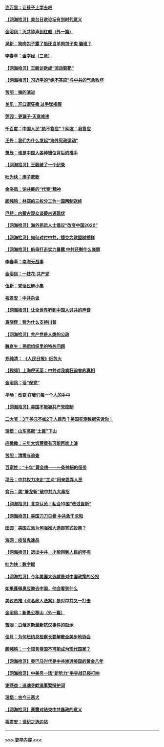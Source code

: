 #### [连万里：让孩子上学去吧](../pages/nsc993/n12385309.md?t=09071551) 
#### [【网海拾贝】美台日欧论坛有划时代意义](../pages/nsc993/n12385232.md?t=09071551) 
#### [金浴凤：灭共钟声到红船（外一篇）](../pages/nsc993/n12385154.md?t=09071551) 
#### [吴新：狗肉包子露了馅还当羊肉包子卖 骗谁？](../pages/nsc993/n12385133.md?t=09071551) 
#### [李春草：金字经（三章）](../pages/nsc993/n12383691.md?t=09071551) 
#### [【网海拾贝】王毅访欧成“流动箭靶”](../pages/nsc993/n12383338.md?t=09071551) 
#### [【网海拾贝】习近平的“绝不答应”与中共的气急败坏](../pages/nsc993/n12382819.md?t=09071551) 
#### [苦胆：摘的演进](../pages/nsc993/n12382619.md?t=09071551) 
#### [关乐：开口谎狂撒 过手猛掺假](../pages/nsc993/n12382604.md?t=09071551) 
#### [莲园：更漏子‧天意难违](../pages/nsc993/n12382598.md?t=09071551) 
#### [千百度：中国人民“绝不答应”？网友：我答应](../pages/nsc993/n12382024.md?t=09071551) 
#### [王丹：我们为什么发起“海外宪政运动”](../pages/nsc993/n12380286.md?t=09071551) 
#### [萧辰：谁是中国人各种错位背后的推手](../pages/nsc993/n12379800.md?t=09071551) 
#### [【网海拾贝】王毅破了一个纪录](../pages/nsc993/n12379251.md?t=09071551) 
#### [吐为快：庚子悲歌](../pages/nsc993/n12378821.md?t=09071551) 
#### [金浴凤：论共匪的“代表”精神](../pages/nsc993/n12377546.md?t=09071551) 
#### [颜纯钩：林郑的三权分工为一国两制送终](../pages/nsc993/n12377306.md?t=09071551) 
#### [巴特：内蒙古观众谈蒙古语现状](../pages/nsc993/n12376923.md?t=09071551) 
#### [【网海拾贝】海外民运人士倡议“改变中国2020”](../pages/nsc993/n12376682.md?t=09071551) 
#### [【网海拾贝】如何对付中共，捷克为欧盟树榜样](../pages/nsc993/n12374209.md?t=09071551) 
#### [【网海拾贝】航母打击实力暴露 中共还剩什么底牌](../pages/nsc993/n12371825.md?t=09071551) 
#### [李春草：南海无战事](../pages/nsc993/n12371159.md?t=09071551) 
#### [金浴凤：一枝花·共产党](../pages/nsc993/n12368757.md?t=09071551) 
#### [伍新：党话民解小集](../pages/nsc993/n12366907.md?t=09071551) 
#### [祝君安：中共杂谈](../pages/nsc993/n12366076.md?t=09071551) 
#### [【网海拾贝】让全世界听到中国人讨共的声音](../pages/nsc993/n12365569.md?t=09071551) 
#### [袁晓辉：我为什么支持川普](../pages/nsc993/n12362670.md?t=09071551) 
#### [【网海拾贝】共产党是人类的公敌](../pages/nsc993/n12363182.md?t=09071551) 
#### [魏京生：民运组织里的特务问题](../pages/nsc993/n12363010.md?t=09071551) 
#### [郑纯清： 《人民日报》纸包火](../pages/nsc993/n12362706.md?t=09071551) 
#### [【视频】上海倪天英：中共对我疯狂迫害的真相](../pages/nsc993/n12356341.md?t=09071551) 
#### [金浴凤：话“保党”](../pages/nsc993/n12361867.md?t=09071551) 
#### [华旸：改变 在我们每一个人的手中](../pages/nsc993/n12361774.md?t=09071551) 
#### [【网海拾贝】美国不能被共产党控制](../pages/nsc993/n12360271.md?t=09071551) 
#### [二大爷：3千美元不如2千人民币？美国实测数据告诉你！](../pages/nsc993/n12358563.md?t=09071551) 
#### [理悟：山东高密“土匪”下山](../pages/nsc993/n12358535.md?t=09071551) 
#### [应微微：三年大饥荒很有可能再度上演](../pages/nsc993/n12358523.md?t=09071551) 
#### [苦胆：清零与追查](../pages/nsc993/n12358501.md?t=09071551) 
#### [百家姓：“十年”黄金线——一条神秘的纽带](../pages/nsc993/n12358319.md?t=09071551) 
#### [项云：中共权力决定“主义”用来耍弄人民](../pages/nsc993/n12358172.md?t=09071551) 
#### [俞元：美“屠龙斩”破中共九大毒招](../pages/nsc993/n12357822.md?t=09071551) 
#### [【网海拾贝】北京认怂！私会10国“改过自新”](../pages/nsc993/n12357784.md?t=09071551) 
#### [【网海拾贝】美国刀刀见骨 中共急于求和](../pages/nsc993/n12355511.md?t=09071551) 
#### [田园：美国左派为何强推大选邮寄式投票？](../pages/nsc993/n12352963.md?t=09071551) 
#### [海网：疫苗鬼速品](../pages/nsc993/n12354438.md?t=09071551) 
#### [【网海拾贝】退出中共，才能回到人民的怀抱](../pages/nsc993/n12352634.md?t=09071551) 
#### [吐为快：数字赋](../pages/nsc993/n12352317.md?t=09071551) 
#### [【网海拾贝】今年美国大选就是对中国政策的公投](../pages/nsc993/n12350973.md?t=09071551) 
#### [如果蓬佩奥应邀去中国，他会看到什么](../pages/nsc993/n12350945.md?t=09071551) 
#### [美议员推《点名敌人法案》是对中共又一打击](../pages/nsc993/n12350765.md?t=09071551) 
#### [金浴凤：新愚公移山（外一篇）](../pages/nsc993/n12350253.md?t=09071551) 
#### [苦胆：白俄罗斯最新抗议事件的启示](../pages/nsc993/n12349989.md?t=09071551) 
#### [佳月：为何纽约总检察长要解散全美步枪协会](../pages/nsc993/n12349939.md?t=09071551) 
#### [颜纯钩：一个谎言帝国不可能成为现代国家？](../pages/nsc993/n12349898.md?t=09071551) 
#### [【网海拾贝】奥巴马时代是中共渗透美国的黄金八年](../pages/nsc993/n12349284.md?t=09071551) 
#### [【网海拾贝】中美另一场“新势力”争夺战已经打响](../pages/nsc993/n12346998.md?t=09071551) 
#### [谢燕益：追魂寻衅滋事案辩护词](../pages/nsc993/n12346892.md?t=09071551) 
#### [理悟：古今三恶犬](../pages/nsc993/n12345190.md?t=09071551) 
#### [【网海拾贝】蔡霞对结束中共暴政的意义](../pages/nsc993/n12344263.md?t=09071551) 
#### [祝君安：世纪之选边站](../pages/nsc993/n12342382.md?t=09071551) 

----
#### [ >>> 更早内容 <<< ](../indexes/nsc993-earlier.md)
